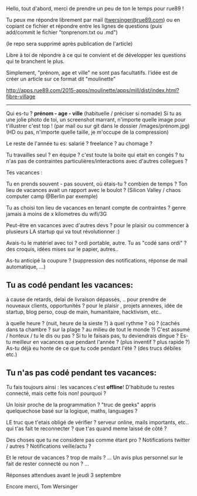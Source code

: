 
Hello, tout d'abord, merci de prendre un peu de ton le temps pour rue89 !

Tu peux me répondre librement par mail (twersinger@rue89.com) ou en copiant ce fichier et répondre entre les lignes de questions (puis add/commit le fichier "tonprenom.txt ou .md") 

(le repo sera supprimé après publication de l'article)

Libre à toi de répondre à ce qui te convient et de développer les questions qui te branchent le plus.

Simplement, "prénom, age et ville" ne sont pas facultatifs.
l'idée est de créer un article sur ce format dit "moulinette"

http://apps.rue89.com/2015-apps/moulinette/apps/mill/dist/index.html?fibre-village


------------------------------------------------

Qui es-tu ?
**prénom - age - ville** (habituelle / préciser si nomade)
Si tu as une jolie photo de toi, un screenshot marrant, n'importe quelle image pour t'illustrer c'est top ! (par mail ou sur git dans le dossier /images/prénom.jpg) (HD ou pas, n'importe quelle taille, je m'occupe de la compression)

Le reste de l'année tu es:
salarié ? freelance ? au chomage ? 

Tu travailles seul ? en équipe ?
c'est toute la boite qui etait en congés ?
tu n'as pas de contraintes particulières/interactions avec d'autres collegues ?


Tes vacances :

Tu en prends souvent - pas souvent, où étais-tu ? combien de temps ?
Ton lieu de vacances avait un rapport avec le boulot ? (Silicon Valley / chaos computer camp @Berlin par exemple)

Tu as choisi ton lieu de vacances en tenant compte de contraintes ?
genre jamais à moins de x kilometres du wifi/3G

Peut-être en vacances avec d'autres devs ? pour le plaisir ou commencer à plusieurs LA startup qui va tout révolutionner :)

Avais-tu le matériel avec toi ? ordi portable, autre.
Tu as "codé sans ordi" ? des croquis, idées mises sur le papier, autres..

As-tu anticipé la coupure ? (suppression des notifications, réponse de mail automatique, ...)


## Tu as codé pendant les vacances:

à cause de retards, delai de livraison dépassés, ..
pour prendre de nouveaux clients, opportunités ?
pour le plaisir , projets annexes, idée de startup, blog perso, coup de main, humanitaire, hacktivism, etc..

à quelle heure ? (nuit, heure de la sieste ?)
à quel rythme ?
où ? (cachés dans ta chambre ? sur la plage ? au milieu de tout le monde ?)
C'est assumé / honteux / tu le dis ou pas ? 
Si tu le faisais pas, tu deviendrais dingue ?
Es-tu meilleur en vacances que pendant l'année ? (plus inventif ? plus rapide ?)
As-tu déjà eu honte de ce que tu code pendant l'été ? (des trucs débiles etc.)


## Tu n'as pas codé pendant tes vacances:

Tu fais toujours ainsi : les vacances c'est **offline**!
D'habitude tu restes connecté, mais cette fois non! pourquoi ?


Un loisir proche de la programmation ? "truc de geeks"
appris quelquechose basé sur la logique, maths, languages ?


LE truc que t'etais obligé de vérifier ? serveur online, mails importants, etc..
qui t'as fait te reconnecter ?
que t'as quand meme laissé de côté ?


Des choses que tu ne considere pas comme étant pro ?
Notifications twitter / autres ?
Notifications veille/actu ?


Et le retour de vacances ? trop de mails ? 
...
Un avis plus personnel sur le fait de rester connecté ou non ?
...



Réponses attendues avant le jeudi 3 septembre


Encore merci,
Tom Wersinger
